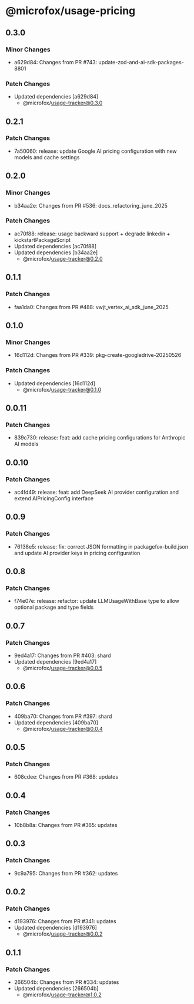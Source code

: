 # @microfox/usage-pricing

## 0.3.0

### Minor Changes

- a629d84: Changes from PR #743: update-zod-and-ai-sdk-packages-8801

### Patch Changes

- Updated dependencies [a629d84]
  - @microfox/usage-tracker@0.3.0

## 0.2.1

### Patch Changes

- 7a50060: release: update Google AI pricing configuration with new models and cache settings

## 0.2.0

### Minor Changes

- b34aa2e: Changes from PR #536: docs_refactoring_june_2025

### Patch Changes

- ac70f88: release: usage backward support + degrade linkedin + kickstartPackageScript
- Updated dependencies [ac70f88]
- Updated dependencies [b34aa2e]
  - @microfox/usage-tracker@0.2.0

## 0.1.1

### Patch Changes

- faa1da0: Changes from PR #488: vwjt_vertex_ai_sdk_june_2025

## 0.1.0

### Minor Changes

- 16d112d: Changes from PR #339: pkg-create-googledrive-20250526

### Patch Changes

- Updated dependencies [16d112d]
  - @microfox/usage-tracker@0.1.0

## 0.0.11

### Patch Changes

- 839c730: release: feat: add cache pricing configurations for Anthropic AI models

## 0.0.10

### Patch Changes

- ac4fd49: release: feat: add DeepSeek AI provider configuration and extend AIPricingConfig interface

## 0.0.9

### Patch Changes

- 76138e5: release: fix: correct JSON formatting in packagefox-build.json and update AI provider keys in pricing configuration

## 0.0.8

### Patch Changes

- f74e07e: release: refactor: update LLMUsageWithBase type to allow optional package and type fields

## 0.0.7

### Patch Changes

- 9ed4a17: Changes from PR #403: shard
- Updated dependencies [9ed4a17]
  - @microfox/usage-tracker@0.0.5

## 0.0.6

### Patch Changes

- 409ba70: Changes from PR #397: shard
- Updated dependencies [409ba70]
  - @microfox/usage-tracker@0.0.4

## 0.0.5

### Patch Changes

- 608cdee: Changes from PR #368: updates

## 0.0.4

### Patch Changes

- 10b8b8a: Changes from PR #365: updates

## 0.0.3

### Patch Changes

- 9c9a795: Changes from PR #362: updates

## 0.0.2

### Patch Changes

- d193976: Changes from PR #341: updates
- Updated dependencies [d193976]
  - @microfox/usage-tracker@0.0.2

## 0.1.1

### Patch Changes

- 266504b: Changes from PR #334: updates
- Updated dependencies [266504b]
  - @microfox/usage-tracker@1.0.2
